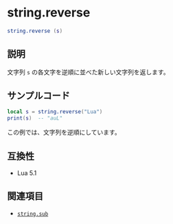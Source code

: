 # string.reverse

```lua
string.reverse (s)
```

## 説明

文字列 `s` の各文字を逆順に並べた新しい文字列を返します。

## サンプルコード

```lua
local s = string.reverse("Lua")
print(s)  -- "auL"
```

この例では、文字列を逆順にしています。

## 互換性

- Lua 5.1

## 関連項目

- [`string.sub`](sub.md)